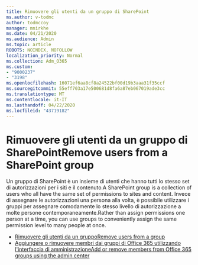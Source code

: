 ```yaml
---
title: Rimuovere gli utenti da un gruppo di SharePoint
ms.author: v-todmc
author: todmccoy
manager: mnirkhe
ms.date: 04/21/2020
ms.audience: Admin
ms.topic: article
ROBOTS: NOINDEX, NOFOLLOW
localization_priority: Normal
ms.collection: Adm_O365
ms.custom:
- "9000237"
- "3198"
ms.openlocfilehash: 16071ef6aa8cf8a24522bf00d19b3aaa31f35ccf
ms.sourcegitcommit: 55eff703a17e500681d8fa6a87eb067019ade3cc
ms.translationtype: MT
ms.contentlocale: it-IT
ms.lasthandoff: 04/22/2020
ms.locfileid: "43719182"
---
```

# <a name="remove-users-from-a-sharepoint-group"></a><span data-ttu-id="54555-102">Rimuovere gli utenti da un gruppo di SharePoint</span><span class="sxs-lookup"><span data-stu-id="54555-102">Remove users from a SharePoint group</span></span>

<span data-ttu-id="54555-103">Un gruppo di SharePoint è un insieme di utenti che hanno tutti lo stesso set di autorizzazioni per i siti e il contenuto.</span><span class="sxs-lookup"><span data-stu-id="54555-103">A SharePoint group is a collection of users who all have the same set of permissions to sites and content.</span></span> <span data-ttu-id="54555-104">Invece di assegnare le autorizzazioni una persona alla volta, è possibile utilizzare i gruppi per assegnare comodamente lo stesso livello di autorizzazione a molte persone contemporaneamente.</span><span class="sxs-lookup"><span data-stu-id="54555-104">Rather than assign permissions one person at a time, you can use groups to conveniently assign the same permission level to many people at once.</span></span>

- [<span data-ttu-id="54555-105">Rimuovere gli utenti da un gruppo</span><span class="sxs-lookup"><span data-stu-id="54555-105">Remove users from a group</span></span>](https://docs.microsoft.com/sharepoint/customize-sharepoint-site-permissions#remove-users-from-a-group)
- [<span data-ttu-id="54555-106">Aggiungere o rimuovere membri dai gruppi di Office 365 utilizzando l'interfaccia di amministrazione</span><span class="sxs-lookup"><span data-stu-id="54555-106">Add or remove members from Office 365 groups using the admin center</span></span>](https://docs.microsoft.com/office365/admin/create-groups/add-or-remove-members-from-groups?view=o365-worldwide)
